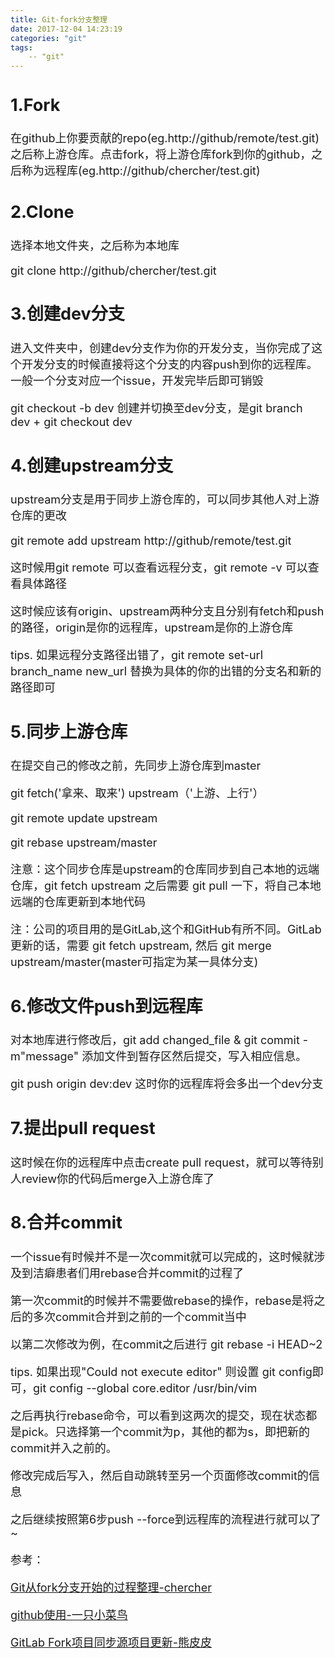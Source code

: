 ```yaml
---
title: Git-fork分支整理
date: 2017-12-04 14:23:19
categories: "git"
tags:
	-- "git"
---
```


<font size=4>

## 1.Fork    

在github上你要贡献的repo(eg.http://github/remote/test.git)之后称上游仓库。点击fork，将上游仓库fork到你的github，之后称为远程库(eg.http://github/chercher/test.git)

## 2.Clone    

选择本地文件夹，之后称为本地库

git clone http://github/chercher/test.git


## 3.创建dev分支

进入文件夹中，创建dev分支作为你的开发分支，当你完成了这个开发分支的时候直接将这个分支的内容push到你的远程库。一般一个分支对应一个issue，开发完毕后即可销毁

git checkout -b dev 创建并切换至dev分支，是git branch dev + git checkout dev


## 4.创建upstream分支

upstream分支是用于同步上游仓库的，可以同步其他人对上游仓库的更改

git remote add upstream http://github/remote/test.git

这时候用git remote 可以查看远程分支，git remote -v 可以查看具体路径

这时候应该有origin、upstream两种分支且分别有fetch和push的路径，origin是你的远程库，upstream是你的上游仓库

tips. 如果远程分支路径出错了，git remote set-url branch_name new_url 替换为具体的你的出错的分支名和新的路径即可

## 5.同步上游仓库

在提交自己的修改之前，先同步上游仓库到master

git fetch('拿来、取来') upstream（'上游、上行'） 

git remote update upstream

git rebase upstream/master

注意：这个同步仓库是upstream的仓库同步到自己本地的远端仓库，git fetch upstream 之后需要 git pull 一下，将自己本地远端的仓库更新到本地代码

注：公司的项目用的是GitLab,这个和GitHub有所不同。GitLab更新的话，需要 git fetch upstream, 然后 git merge upstream/master(master可指定为某一具体分支)



## 6.修改文件push到远程库

对本地库进行修改后，git add changed_file & git commit -m"message" 添加文件到暂存区然后提交，写入相应信息。

git push origin dev:dev 这时你的远程库将会多出一个dev分支


## 7.提出pull request

这时候在你的远程库中点击create pull request，就可以等待别人review你的代码后merge入上游仓库了



## 8.合并commit

一个issue有时候并不是一次commit就可以完成的，这时候就涉及到洁癖患者们用rebase合并commit的过程了

第一次commit的时候并不需要做rebase的操作，rebase是将之后的多次commit合并到之前的一个commit当中

以第二次修改为例，在commit之后进行  git rebase -i HEAD~2 

tips. 如果出现"Could not execute editor"  则设置 git config即可，git config --global core.editor /usr/bin/vim

之后再执行rebase命令，可以看到这两次的提交，现在状态都是pick。只选择第一个commit为p，其他的都为s，即把新的commit并入之前的。

修改完成后写入，然后自动跳转至另一个页面修改commit的信息

之后继续按照第6步push --force到远程库的流程进行就可以了~

参考：

[Git从fork分支开始的过程整理-chercher](https://www.cnblogs.com/chercher/p/5587979.html)

[github使用-一只小菜鸟](http://www.jianshu.com/p/79454cf00945)

[GitLab Fork项目同步源项目更新-熊皮皮](http://www.jianshu.com/p/3053b25a50e2)